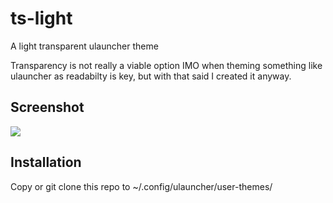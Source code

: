 # ts-light
A  light transparent ulauncher theme

Transparency is not really a viable option IMO when theming something like ulauncher as readabilty is key,
but with that said I created it anyway.

## Screenshot
![](https://i.ibb.co/QFVTBV2/ts-light.jpg)

## Installation
Copy or git clone this repo to ~/.config/ulauncher/user-themes/
